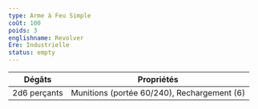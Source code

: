 ```yaml
---
type: Arme à Feu Simple
coût: 100
poids: 3
englishname: Revolver
Ère: Industrielle
status: empty
---
```

| Dégâts       | Propriétés                                  |
| ------------ | ------------------------------------------- |
| 2d6 perçants | Munitions (portée 60/240), Rechargement (6) |
